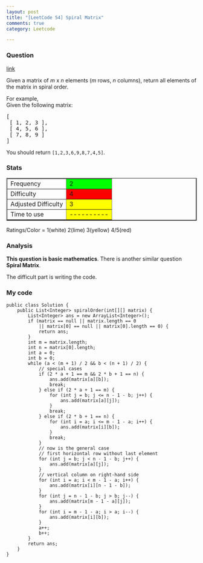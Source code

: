 ```yaml
---
layout: post
title: "[LeetCode 54] Spiral Matrix"
comments: true
category: Leetcode

---
```


### Question 

[link](http://oj.leetcode.com/problems/spiral-matrix/)

<div class="question-content">
            <p></p><p>Given a matrix of <i>m</i> x <i>n</i> elements (<i>m</i> rows, <i>n</i> columns), return all elements of the matrix in spiral order.
</p>

<p>
For example,<br>
Given the following matrix:
</p>
<pre>[
 [ 1, 2, 3 ],
 [ 4, 5, 6 ],
 [ 7, 8, 9 ]
]
</pre>
<p>
You should return <code>[1,2,3,6,9,8,7,4,5]</code>.
</p><p></p>
          </div>

### Stats

<table border="2">
	<tr>
		<td>Frequency</td>
		<td bgcolor="lime">2</td>
	</tr>
	<tr>
		<td>Difficulty</td>
		<td bgcolor="red">4</td>
	</tr>
	<tr>
		<td>Adjusted Difficulty</td>
		<td bgcolor="yellow">3</td>
	</tr>
	<tr>
		<td>Time to use</td>
		<td bgcolor="yellow">----------</td>
	</tr>
</table>

Ratings/Color = 1(white) 2(lime) 3(yellow) 4/5(red)

### Analysis

__This question is basic mathematics__. There is another similar question __Spiral Matrix__. 

The difficult part is writing the code. 

### My code

	public class Solution {
	    public List<Integer> spiralOrder(int[][] matrix) {
			List<Integer> ans = new ArrayList<Integer>();
			if (matrix == null || matrix.length == 0 
				|| matrix[0] == null || matrix[0].length == 0) {
				return ans;
			}
			int m = matrix.length;
			int n = matrix[0].length;
			int a = 0;
			int b = 0;
			while (a < (m + 1) / 2 && b < (n + 1) / 2) {
				// special cases
				if (2 * a + 1 == m && 2 * b + 1 == n) {
					ans.add(matrix[a][b]);
					break;
				} else if (2 * a + 1 == m) {
					for (int j = b; j <= n - 1 - b; j++) {
						ans.add(matrix[a][j]);
					}
					break;
				} else if (2 * b + 1 == n) {
					for (int i = a; i <= m - 1 - a; i++) {
						ans.add(matrix[i][b]);
					}
					break;
				}
				// now is the general case
				// first horizontal row without last element
				for (int j = b; j < n - 1 - b; j++) {
					ans.add(matrix[a][j]);
				}
				// vertical column on right-hand side
				for (int i = a; i < m - 1 - a; i++) {
					ans.add(matrix[i][n - 1 - b]);
				}
				for (int j = n - 1 - b; j > b; j--) {
					ans.add(matrix[m - 1 - a][j]);
				}
				for (int i = m - 1 - a; i > a; i--) {
					ans.add(matrix[i][b]);
				}
				a++;
				b++;
			}
			return ans;
	    }
	}
